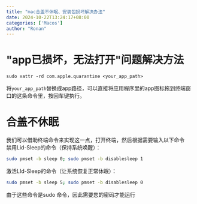 ```yaml
---
title: "mac合盖不休眠、安装包损坏解决办法"
date: 2024-10-22T13:24:17+08:00
categories: ['Macos']
author: "Ronan"
---
```

# "app已损坏，无法打开"问题解决方法

```shell
sudo xattr -rd com.apple.quarantine <your_app_path>
```

将`your_app_path`替换成app路径，可以直接将应用程序里的app图标拖到终端窗口的这条命令里，按回车键执行。  

# 合盖不休眠
我们可以借助终端命令来实现这一点，打开终端，然后根据需要输入以下命令  
禁用Lid-Sleep的命令（保持系统唤醒）：

```bash
sudo pmset -b sleep 0; sudo pmset -b disablesleep 1
```

激活LId-Sleep的命令（让系统恢复正常休眠）：

```bash
sudo pmset -b sleep 5; sudo pmset -b disablesleep 0
```

由于这些命令是sudo 命令，因此需要您的密码才能运行